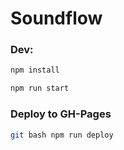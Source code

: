 # Soundflow

### Dev:

```bash
npm install
```
```bash
npm run start
```

### Deploy to GH-Pages

```bash
git bash npm run deploy
```

